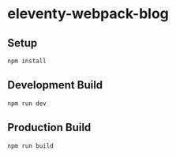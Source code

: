 # eleventy-webpack-blog

## Setup

```
npm install
```

## Development Build

```
npm run dev
```

## Production Build

```
npm run build
```
